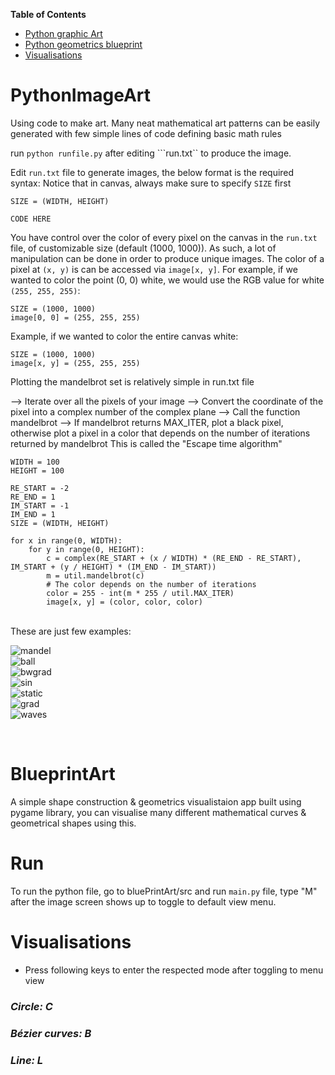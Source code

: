 **Table of Contents**
- [Python graphic Art](#PythonImageArt)
- [Python geometrics blueprint](#BlueprintArt)
- [Visualisations](#Visualisations)



# PythonImageArt
Using code to make art.
Many neat mathematical art patterns can be easily generated with few simple lines of code defining basic math rules

run ```python runfile.py``` after editing ```run.txt`` to produce the image.

Edit ```run.txt``` file to generate images, the below format is the required syntax:
Notice that in canvas, always make sure to specify ```SIZE``` first

```
SIZE = (WIDTH, HEIGHT)

CODE HERE
```

You have control over the color of every pixel on the canvas in the ```run.txt``` file, of customizable size (default (1000, 1000)). As such, a lot of manipulation can be done in order to produce unique images. The color of a pixel at ```(x, y)``` is can be accessed via ```image[x, y]```. For example, if we wanted to color the point (0, 0) white, we would use the RGB value for white ```(255, 255, 255)```:
```
SIZE = (1000, 1000)
image[0, 0] = (255, 255, 255)
```

Example, if we wanted to color the entire canvas white:
```
SIZE = (1000, 1000)
image[x, y] = (255, 255, 255)
```


Plotting the mandelbrot set is relatively simple in run.txt file

--> Iterate over all the pixels of your image
--> Convert the coordinate of the pixel into a complex number of the complex plane
--> Call the function mandelbrot
--> If mandelbrot returns MAX_ITER, plot a black pixel, otherwise plot a pixel in a color that depends on the number of iterations returned by mandelbrot
This is called the "Escape time algorithm"


```
WIDTH = 100
HEIGHT = 100

RE_START = -2
RE_END = 1
IM_START = -1
IM_END = 1
SIZE = (WIDTH, HEIGHT)

for x in range(0, WIDTH):
	for y in range(0, HEIGHT):
		c = complex(RE_START + (x / WIDTH) * (RE_END - RE_START), IM_START + (y / HEIGHT) * (IM_END - IM_START))
		m = util.mandelbrot(c)
		# The color depends on the number of iterations
		color = 255 - int(m * 255 / util.MAX_ITER)
		image[x, y] = (color, color, color)
```


</br>
These are just few examples:




![mandel](https://raw.githubusercontent.com/akshaykalucha3/PtythonImageArt/master/samples/mandelbrot_hd.png)
</br>
![ball](https://raw.githubusercontent.com/akshaykalucha3/PtythonImageArt/master/samples/ball.png)
</br>
![bwgrad](https://raw.githubusercontent.com/akshaykalucha3/PtythonImageArt/master/samples/4kbg.png)
</br>
![sin](https://raw.githubusercontent.com/akshaykalucha3/PtythonImageArt/master/samples/sin.png)
</br>
![static](https://raw.githubusercontent.com/akshaykalucha3/PtythonImageArt/master/samples/static_circle.png)
</br>
![grad](https://raw.githubusercontent.com/akshaykalucha3/PtythonImageArt/master/samples/gradient.png)
</br>
![waves](https://raw.githubusercontent.com/akshaykalucha3/PtythonImageArt/master/samples/waves.png)

</br>


# BlueprintArt

A simple shape construction & geometrics visualistaion app built using pygame library, you can visualise many different mathematical curves & geometrical shapes using this.

# Run
To run the python file, go to bluePrintArt/src and run ```main.py``` file, type "M" after the image screen shows up to toggle to default view menu.

# Visualisations 
- Press following keys to enter the respected mode after toggling to menu view
<h3> <i>Circle: C</h3>
<h3> Bézier curves: B</h3>
<h3> Line: L<i></h3>